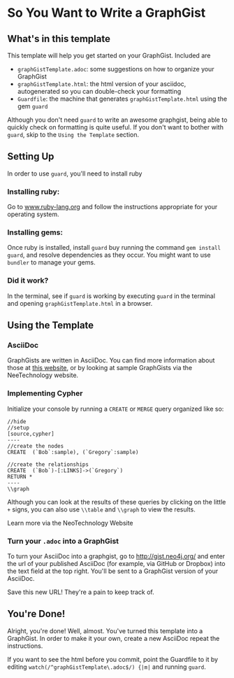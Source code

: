 So You Want to Write a GraphGist
=====

## What's in this template

This template will help you get started on your GraphGist. Included are 

- `graphGistTemplate.adoc`: some suggestions on how to organize your GraphGist
- `graphGistTemplate.html`: the html version of your asciidoc, autogenerated so you can double-check your formatting
- `Guardfile`: the machine that generates `graphGistTemplate.html` using the gem `guard`


Although you don't need `guard` to write an awesome graphgist, being able to quickly check on formatting is quite useful. If you don't want to bother with `guard`, skip to the `Using the Template` section. 

## Setting Up

In order to use `guard`, you'll need to install ruby

### Installing ruby:

Go to www.ruby-lang.org and follow the instructions appropriate for your operating system. 

### Installing gems:

Once ruby is installed, install `guard` buy running the command `gem install guard`, and resolve dependencies as they occur. You might want to use `bundler` to manage your gems. 

### Did it work?

In the terminal, see if `guard` is working by executing `guard` in the terminal and opening `graphGistTemplate.html` in a browser. 


## Using the Template

### AsciiDoc

GraphGists are written in AsciiDoc. You can find more information about those at [this website](http://www.methods.co.nz/asciidoc/), or by looking at sample GraphGists via the NeeTechnology website. 

### Implementing Cypher

Initialize your console by running a `CREATE` or `MERGE` query organized like so: 

	//hide
	//setup
	[source,cypher]
	----
	//create the nodes
	CREATE 	(`Bob`:sample), (`Gregory`:sample)

	//create the relationships
	CREATE	(`Bob`)-[:LINKS]->(`Gregory`)
	RETURN *
	----
	\\graph

Although you can look at the results of these queries by clicking on the little `+` signs, you can also use `\\table` and `\\graph` to view the results. 

Learn more via the NeoTechnology Website

### Turn your `.adoc` into a GraphGist

To turn your AsciiDoc into a graphgist, go to http://gist.neo4j.org/ and enter the url of your published AsciiDoc (for example, via GitHub or Dropbox) into the text field at the top right. You'll be sent to a GraphGist version of your AsciiDoc. 

Save this new URL! They're a pain to keep track of.


## You're Done!

Alright, you're done! Well, almost. You've turned this template into a GraphGist. In order to make it your own, create a new AsciiDoc repeat the instructions. 

If you want to see the html before you commit, point the Guardfile to it by editing `watch(/^graphGistTemplate\.adoc$/) {|m|` and running `guard`. 


